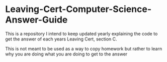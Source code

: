 # Leaving-Cert-Computer-Science-Answer-Guide

This is a repository I intend to keep updated yearly explaining the code to get the answer
of each years Leaving Cert, section C.

This is not meant to be used as a way to copy homework but rather to learn why you are doing 
what you are doing to get to the answer
